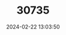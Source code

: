 ---
title: "30735"
category: "Quercus peninsularis"
draft: false
date: 2024-02-22 13:03:50
languages:
  English: ["Pacific Emory Oak"]
---